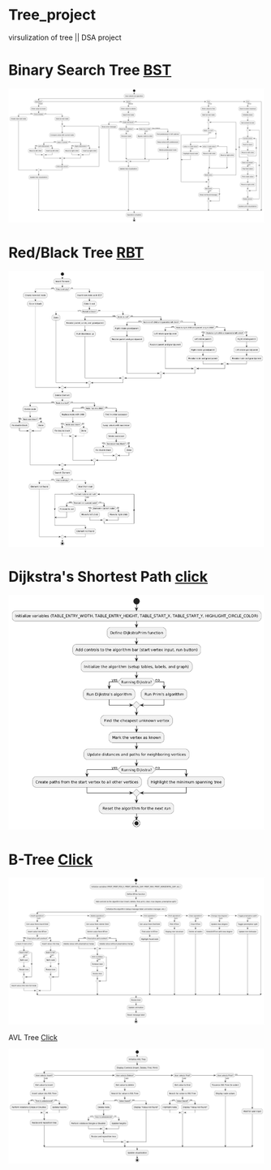 # Tree_project
virsulization of tree || DSA project 

# Binary Search Tree [BST](https://projectnull0.github.io/Tree_project/BST.html) 

![BST](binary_search_tree.png) 


# Red/Black Tree [RBT](https://projectnull0.github.io/Tree_project/RedBlack.html)

![RBT](red-black.png)

# Dijkstra's Shortest Path [click](https://projectnull0.github.io/Tree_project/Dijkstra.html)

![click](dijiktras.png)

# B-Tree  [Click](https://projectnull0.github.io/Tree_project/BTree.html)

![click](B-tree.png)

AVL Tree [Click](https://projectnull0.github.io/Tree_project/AVLtree.html)

![click](AVL-tree.png)
